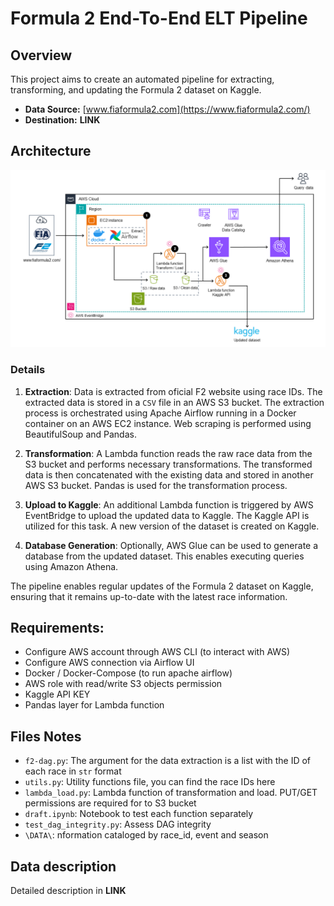 # Formula 2 End-To-End ELT Pipeline
## Overview
This project aims to create an automated pipeline for extracting, transforming, and updating the Formula 2 dataset on Kaggle.
- **Data Source:** [www.fiaformula2.com](https://www.fiaformula2.com/)
- **Destination:** **LINK**

## Architecture
![Architecture.png](figures/architecture.png)

### Details
1. **Extraction**: Data is extracted from oficial F2 website using race IDs. The extracted data is stored in a `CSV` file in an AWS S3 bucket. The extraction process is orchestrated using Apache Airflow running in a Docker container on an AWS EC2 instance. Web scraping is performed using BeautifulSoup and Pandas.

2. **Transformation**: A Lambda function reads the raw race data from the S3 bucket and performs necessary transformations. The transformed data is then concatenated with the existing data and stored in another AWS S3 bucket. Pandas is used for the transformation process.

3. **Upload to Kaggle**: An additional Lambda function is triggered by AWS EventBridge to upload the updated data to Kaggle. The Kaggle API is utilized for this task. A new version of the dataset is created on Kaggle.

4. **Database Generation**: Optionally, AWS Glue can be used to generate a database from the updated dataset. This enables executing queries using Amazon Athena.

The pipeline enables regular updates of the Formula 2 dataset on Kaggle, ensuring that it remains up-to-date with the latest race information.

## Requirements:
- Configure AWS account through AWS CLI (to interact with AWS)
- Configure AWS connection via Airflow UI
- Docker / Docker-Compose (to run apache airflow)
- AWS role with read/write S3 objects permission
- Kaggle API KEY
- Pandas layer for Lambda function

## Files Notes
- `f2-dag.py`: The argument for the data extraction is a list with the ID of each race in `str` format
- `utils.py`: Utility functions file, you can find the race IDs here
- `lambda_load.py`: Lambda function of transformation and load. PUT/GET permissions are required for to S3 bucket
- `draft.ipynb`: Notebook to test each function separately
- `test_dag_integrity.py`: Assess DAG integrity
- `\DATA\`: nformation cataloged by race_id, event and season


## Data description
Detailed description in **LINK**
